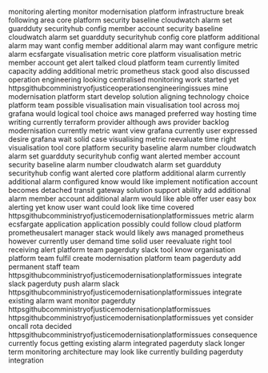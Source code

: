 monitoring alerting monitor modernisation platform infrastructure break following area core platform security baseline cloudwatch alarm set guardduty securityhub config member account security baseline cloudwatch alarm set guardduty securityhub config core platform additional alarm may want config member additional alarm may want configure metric alarm ecsfargate visualisation metric core platform visualisation metric member account get alert talked cloud platform team currently limited capacity adding additional metric prometheus stack good also discussed operation engineering looking centralised monitoring work started yet httpsgithubcomministryofjusticeoperationsengineeringissues mine modernisation platform start develop solution aligning technology choice platform team possible visualisation main visualisation tool across moj grafana would logical tool choice aws managed preferred way hosting time writing currently terraform provider although aws provider backlog modernisation currently metric want view grafana currently user expressed desire grafana wait solid case visualising metric reevaluate time right visualisation tool core platform security baseline alarm number cloudwatch alarm set guardduty securityhub config want alerted member account security baseline alarm number cloudwatch alarm set guardduty securityhub config want alerted core platform additional alarm currently additional alarm configured know would like implement notification account becomes detached transit gateway solution support ability add additional alarm member account additional alarm would like able offer user easy box alerting yet know user want could look like time covered httpsgithubcomministryofjusticemodernisationplatformissues metric alarm ecsfargate application application possibly could follow cloud platform prometheusalert manager stack would likely aws managed prometheus however currently user demand time solid user reevaluate right tool receiving alert platform team pagerduty slack tool know organisation platform team fulfil create modernisation platform team pagerduty add permanent staff team httpsgithubcomministryofjusticemodernisationplatformissues integrate slack pagerduty push alarm slack httpsgithubcomministryofjusticemodernisationplatformissues integrate existing alarm want monitor pagerduty httpsgithubcomministryofjusticemodernisationplatformissues httpsgithubcomministryofjusticemodernisationplatformissues yet consider oncall rota decided httpsgithubcomministryofjusticemodernisationplatformissues consequence currently focus getting existing alarm integrated pagerduty slack longer term monitoring architecture may look like currently building pagerduty integration